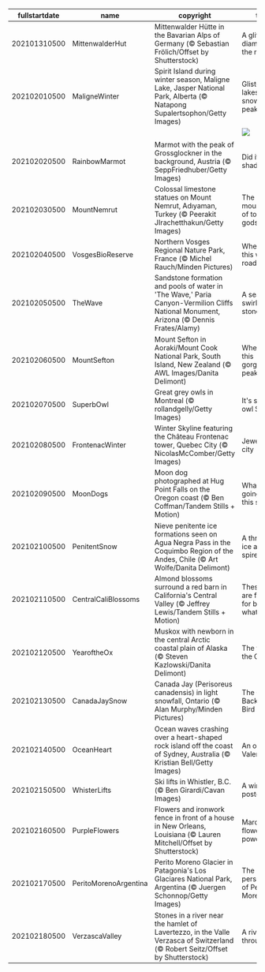 |fullstartdate|name|copyright|title|image|
|--|--|--|--|--|
202101310500|MittenwalderHut|Mittenwalder Hütte in the Bavarian Alps of Germany (© Sebastian Frölich/Offset by Shutterstock)|A glittering diamond in the rough|![](/en-CA/2021/02/202101310500MittenwalderHut.jpg)|
202102010500|MaligneWinter|Spirit Island during winter season, Maligne Lake, Jasper National Park, Alberta (© Natapong Supalertsophon/Getty Images)|Glistening lakes and snowy peaks|![](/en-CA/2021/02/202102010500MaligneWinter.jpg)|
||||![](/en-CA/2021/02/.jpg)|
202102020500|RainbowMarmot|Marmot with the peak of Grossglockner in the background, Austria (© SeppFriedhuber/Getty Images)|Did it see its shadow?|![](/en-CA/2021/02/202102020500RainbowMarmot.jpg)|
202102030500|MountNemrut|Colossal limestone statues on Mount Nemrut, Adıyaman, Turkey (© Peerakit JIrachetthakun/Getty Images)|The mountaintop of toppled gods|![](/en-CA/2021/02/202102030500MountNemrut.jpg)|
202102040500|VosgesBioReserve|Northern Vosges Regional Nature Park, France (© Michel Rauch/Minden Pictures)|Where is this wintry road?|![](/en-CA/2021/02/202102040500VosgesBioReserve.jpg)|
202102050500|TheWave|Sandstone formation and pools of water in 'The Wave,' Paria Canyon-Vermilion Cliffs National Monument, Arizona (© Dennis Frates/Alamy)|A sea of swirling stone|![](/en-CA/2021/02/202102050500TheWave.jpg)|
202102060500|MountSefton|Mount Sefton in Aoraki/Mount Cook National Park, South Island, New Zealand (© AWL Images/Danita Delimont)|Where is this gorgeous peak?|![](/en-CA/2021/02/202102060500MountSefton.jpg)|
202102070500|SuperbOwl|Great grey owls in Montreal (© rollandgelly/Getty Images)|It's superb owl Sunday|![](/en-CA/2021/02/202102070500SuperbOwl.jpg)|
202102080500|FrontenacWinter|Winter Skyline featuring the Château Frontenac tower, Quebec City (© NicolasMcComber/Getty Images)|Jewel in the city|![](/en-CA/2021/02/202102080500FrontenacWinter.jpg)|
202102090500|MoonDogs|Moon dog photographed at Hug Point Falls on the Oregon coast (© Ben Coffman/Tandem Stills + Motion)|What’s going on in this sky?|![](/en-CA/2021/02/202102090500MoonDogs.jpg)|
202102100500|PenitentSnow|Nieve penitente ice formations seen on Agua Negra Pass in the Coquimbo Region of the Andes, Chile (© Art Wolfe/Danita Delimont)|A throng of ice and spires|![](/en-CA/2021/02/202102100500PenitentSnow.jpg)|
202102110500|CentralCaliBlossoms|Almond blossoms surround a red barn in California's Central Valley (© Jeffrey Lewis/Tandem Stills + Motion)|These trees are famous for bearing what?|![](/en-CA/2021/02/202102110500CentralCaliBlossoms.jpg)|
202102120500|YearoftheOx|Muskox with newborn in the central Arctic coastal plain of Alaska (© Steven Kazlowski/Danita Delimont)|The year of the Ox|![](/en-CA/2021/02/202102120500YearoftheOx.jpg)|
202102130500|CanadaJaySnow|Canada Jay (Perisoreus canadensis) in light snowfall, Ontario (© Alan Murphy/Minden Pictures)|The Great Backyard Bird Count|![](/en-CA/2021/02/202102130500CanadaJaySnow.jpg)|
202102140500|OceanHeart|Ocean waves crashing over a heart-shaped rock island off the coast of Sydney, Australia (© Kristian Bell/Getty Images)|An oceanic Valentine|![](/en-CA/2021/02/202102140500OceanHeart.jpg)|
202102150500|WhisterLifts|Ski lifts in Whistler, B.C. (© Ben Girardi/Cavan Images)|A winter postcard|![](/en-CA/2021/02/202102150500WhisterLifts.jpg)|
202102160500|PurpleFlowers|Flowers and ironwork fence in front of a house in New Orleans, Louisiana (© Lauren Mitchell/Offset by Shutterstock)|Mardi Gras flower power|![](/en-CA/2021/02/202102160500PurpleFlowers.jpg)|
202102170500|PeritoMorenoArgentina|Perito Moreno Glacier in Patagonia's Los Glaciares National Park, Argentina (© Juergen Schonnop/Getty Images)|The persistence of Perito Moreno|![](/en-CA/2021/02/202102170500PeritoMorenoArgentina.jpg)|
202102180500|VerzascaValley|Stones in a river near the hamlet of Lavertezzo, in the Valle Verzasca of Switzerland (© Robert Seitz/Offset by Shutterstock)|A river runs through it|![](/en-CA/2021/02/202102180500VerzascaValley.jpg)|
